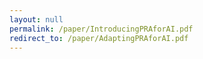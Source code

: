 ```yaml
---
layout: null
permalink: /paper/IntroducingPRAforAI.pdf
redirect_to: /paper/AdaptingPRAforAI.pdf
---
```


